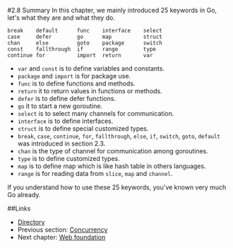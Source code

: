 #2.8 Summary
In this chapter, we mainly introduced 25 keywords in Go, let's what they are and what they do.

	break    default      func    interface    select
	case     defer        go      map          struct
	chan     else         goto    package      switch
	const    fallthrough  if      range        type
	continue for          import  return       var
	
- `var` and `const` is to define variables and constants.
- `package` and `import` is for package use.
- `func` is to define functions and methods.
- `return` it to return values in functions or methods.
- `defer` is to define defer functions.
- `go` it to start a new goroutine.
- `select` is to select many channels for communication.
- `interface` is to define interfaces.
- `struct` is to define special customized types.
- `break`, `case`, `continue`, `for`, `fallthrough`, `else`, `if`, `switch`, `goto`, `default` was introduced in section 2.3.
- `chan` is the type of channel for communication among goroutines.
- `type` is to define customized types.
- `map` is to define map which is like hash table in others languages.
- `range` is for reading data from `slice`, `map` and `channel`.

If you understand how to use these 25 keywords, you've known very much Go already.

##Links
- [Directory](preface.md)
- Previous section: [Concurrency](02.7.md)
- Next chapter: [Web foundation](03.0.md)